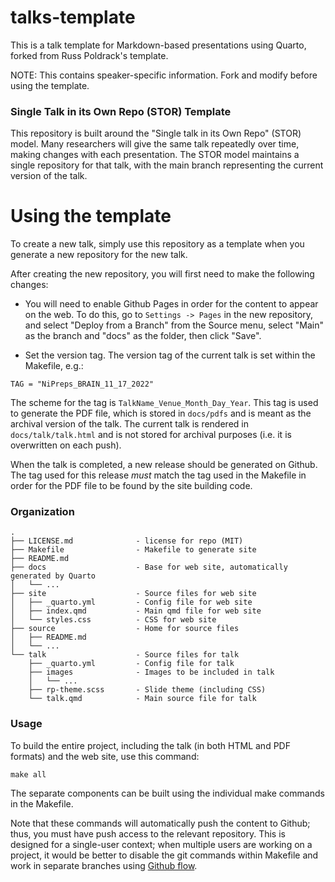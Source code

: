 # talks-template

This is a talk template for Markdown-based presentations using Quarto, forked from
Russ Poldrack's template.

NOTE: This contains speaker-specific information. Fork and modify before using the template.

### Single Talk in its Own Repo (STOR) Template

This repository is built around the "Single talk in its Own Repo" (STOR) model.  Many researchers will give the same talk repeatedly over time, making changes with each presentation.  The STOR model maintains a single repository for that talk, with the main branch representing the current version of the talk.  

# Using the template

To create a new talk, simply use this repository as a template when you generate a new repository for the new talk. 

After creating the new repository, you will first need to make the following changes:

- You will need to enable Github Pages in order for the content to appear on the web.  To do this, go to `Settings -> Pages` in the new repository, and select "Deploy from a Branch" from the Source menu, select "Main" as the branch and "docs" as the folder, then click "Save".

- Set the version tag. The version tag of the current talk is set within the Makefile, e.g.:

`TAG = "NiPreps_BRAIN_11_17_2022"`

The scheme for the tag is `TalkName_Venue_Month_Day_Year`.  This tag is used to generate the PDF file, which is stored in `docs/pdfs` and is meant as the archival version of the talk.  The current talk is rendered in `docs/talk/talk.html` and is not stored for archival purposes (i.e. it is overwritten on each push). 

When the talk is completed, a new release should be generated on Github.  The tag used for this release *must* match the tag used in the Makefile in order for the PDF file to be found by the site building code.


### Organization

```
.
├── LICENSE.md              - license for repo (MIT)
├── Makefile                - Makefile to generate site
├── README.md
├── docs                    - Base for web site, automatically generated by Quarto
│   └── ...
├── site                    - Source files for web site
│   ├── _quarto.yml         - Config file for web site
│   ├── index.qmd           - Main qmd file for web site
│   └── styles.css          - CSS for web site
├── source                  - Home for source files
│   ├── README.md
│   └── ...
└── talk                    - Source files for talk
    ├── _quarto.yml         - Config file for talk
    ├── images              - Images to be included in talk
    │   └── ...
    ├── rp-theme.scss       - Slide theme (including CSS)
    └── talk.qmd            - Main source file for talk
```

### Usage

To build the entire project, including the talk (in both HTML and PDF formats) and the web site, use this command:

`make all`

The separate components can be built using the individual make commands in the Makefile.

Note that these commands will automatically push the content to Github; thus, you must have push access to the relevant repository.  This is designed for a single-user context; when multiple users are working on a project, it would be better to disable the git commands within Makefile and work in separate branches using [Github flow](https://docs.github.com/en/get-started/quickstart/github-flow).

